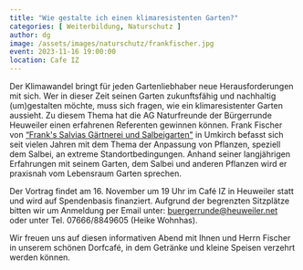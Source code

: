```yaml
---
title: "Wie gestalte ich einen klimaresistenten Garten?"
categories: [ Weiterbildung, Naturschutz ]
author: dg
image: /assets/images/naturschutz/frankfischer.jpg
event: 2023-11-16 19:00:00
location: Cafe IZ
---
```

Der Klimawandel bringt für jeden Gartenliebhaber neue Herausforderungen mit sich. Wer in dieser Zeit seinen Garten zukunftsfähig und nachhaltig (um)gestalten möchte, muss sich fragen, wie ein klimaresistenter Garten aussieht. Zu diesem Thema hat die AG Naturfreunde der Bürgerrunde Heuweiler einen erfahrenen Referenten gewinnen können. Frank Fischer von [“Frank's Salvias Gärtnerei und Salbeigarten"](https://www.franks-salvias.de) in Umkirch befasst sich seit vielen Jahren mit dem Thema der Anpassung von Pflanzen, speziell dem Salbei, an extreme Standortbedingungen. Anhand seiner langjährigen Erfahrungen mit seinem Garten, dem Salbei und anderen Pflanzen wird er praxisnah vom Lebensraum Garten sprechen. 

Der Vortrag findet am 16. November um 19 Uhr im Café IZ in Heuweiler statt und wird auf Spendenbasis finanziert. Aufgrund der begrenzten Sitzplätze bitten wir um Anmeldung per Email unter: [buergerrunde@heuweiler.net](mailto:buergerrunde@heuweiler.net) oder unter Tel. 07666/8849605 (Heike Wohnhas).

Wir freuen uns auf diesen informativen Abend mit Ihnen und Herrn Fischer in unserem schönen Dorfcafé, in dem Getränke und kleine Speisen verzehrt werden können.